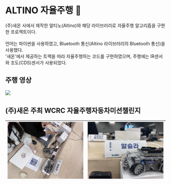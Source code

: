 # ALTINO 자율주행 🚗
(주)새온 사에서 제작한 알티노(Altino)와 해당 라이브러리로 자율주행 알고리즘을 구현한 프로젝트이다. <br>
<br>
언어는 파이썬을 사용하였고, Bluetooth 통신(Altino 라이브러리의 Bluetooth 통신)을 사용했다. <br> 
'새온'에서 제공하는 트랙을 따라 자율주행하는 코드를 구현하였으며, 주행에는 IR센서와 조도(CDS)센서가 사용되었다. <br> 

## 주행 영상

<img src="https://github.com/kingodjerry/altino/blob/main/altino_gif.gif">

## (주)새온 주최 WCRC 자율주행자동차미션챌린지
| ![img](https://github.com/kingodjerry/altino/blob/main/altino_img.jpg) | ![img](https://github.com/kingodjerry/altino/blob/main/altino_img2.jpg) |
|:---:|:---:|
